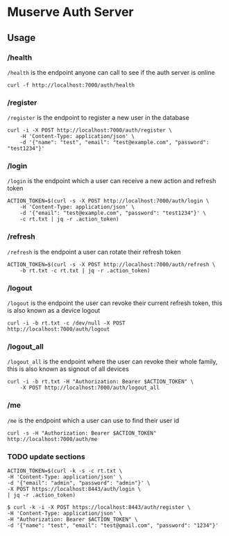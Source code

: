# Muserve Auth Server

## Usage

### /health

`/health` is the endpoint anyone can call to see if the auth server is online

```
curl -f http://localhost:7000/auth/health
```

### /register

`/register` is the endpoint to register a new user in the database

```
curl -i -X POST http://localhost:7000/auth/register \
    -H 'Content-Type: application/json' \
    -d '{"name": "test", "email": "test@example.com", "password": "test1234"}'
```

### /login

`/login` is the endpoint which a user can receive a new action and refresh token

```
ACTION_TOKEN=$(curl -s -X POST http://localhost:7000/auth/login \
    -H 'Content-Type: application/json' \
    -d '{"email": "test@example.com", "password": "test1234"}' \
    -c rt.txt | jq -r .action_token)
```

### /refresh

`/refresh` is the endpoint a user can rotate their refresh token

```
ACTION_TOKEN=$(curl -s -X POST http://localhost:7000/auth/refresh \
    -b rt.txt -c rt.txt | jq -r .action_token)
```

### /logout

`/logout` is the endpoint the user can revoke their current refresh token, this
is also known as a device logout

```
curl -i -b rt.txt -c /dev/null -X POST http://localhost:7000/auth/logout
```

### /logout_all

`/logout_all` is the endpoint where the user can revoke their whole family, this
is also known as signout of all devices

```
curl -i -b rt.txt -H "Authorization: Bearer $ACTION_TOKEN" \
    -X POST http://localhost:7000/auth/logout_all
```

### /me

`/me` is the endpoint which a user can use to find their user id

```
curl -s -H "Authorization: Bearer $ACTION_TOKEN" http://localhost:7000/auth/me
```

### TODO update sections

```
ACTION_TOKEN=$(curl -k -s -c rt.txt \
-H 'Content-Type: application/json' \
-d '{"email": "admin", "password": "admin"}' \
-X POST https://localhost:8443/auth/login \
| jq -r .action_token)
```

```
$ curl -k -i -X POST https://localhost:8443/auth/register \
-H 'Content-Type: application/json' \
-H "Authorization: Bearer $ACTION_TOKEN" \
-d '{"name": "test", "email": "test@gmail.com", "password": "1234"}'
```
